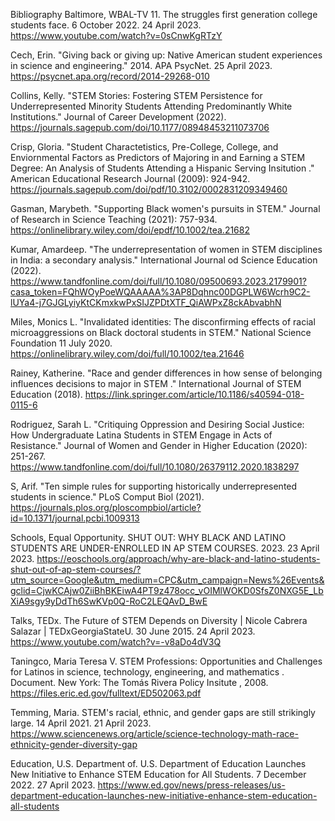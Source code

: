 Bibliography
Baltimore, WBAL-TV 11. The struggles first generation college students face. 6 October 2022. 24 April 2023. https://www.youtube.com/watch?v=0sCnwKgRTzY

Cech, Erin. "Giving back or giving up: Native American student experiences in science and engineering." 2014. APA PsycNet. 25 April 2023. https://psycnet.apa.org/record/2014-29268-010 

Collins, Kelly. "STEM Stories: Fostering STEM Persistence for Underrepresented Minority Students Attending Predominantly White Institutions." Journal of Career Development (2022). https://journals.sagepub.com/doi/10.1177/08948453211073706

Crisp, Gloria. "Student Charactetistics, Pre-College, College, and Enviornmental Factors as Predictors of Majoring in and Earning a STEM Degree: An Analysis of Students Attending a Hispanic Serving Insitution ." American Educational Research Journal (2009): 924-942. https://journals.sagepub.com/doi/pdf/10.3102/0002831209349460

Gasman, Marybeth. "Supporting Black women's pursuits in STEM." Journal of Research in Science Teaching (2021): 757-934. https://onlinelibrary.wiley.com/doi/epdf/10.1002/tea.21682

Kumar, Amardeep. "The underrepresentation of women in STEM disciplines in India: a secondary analysis." International Journal od Science Education (2022). https://www.tandfonline.com/doi/full/10.1080/09500693.2023.2179901?casa_token=FQhWOyPoeWQAAAAA%3AP8Dqhnc00DGPLW6Wcrh9C2-lUYa4-j7GJGLyiyKtCKmxkwPxSIJZPDtXTF_QiAWPxZ8ckAbvabhN

Miles, Monics L. "Invalidated identities: The disconfirming effects of racial microaggressions on Black doctoral students in STEM." National Science Foundation 11 July 2020. https://onlinelibrary.wiley.com/doi/full/10.1002/tea.21646

Rainey, Katherine. "Race and gender differences in how sense of belonging influences decisions to major in STEM ." International Journal of STEM Education (2018).  https://link.springer.com/article/10.1186/s40594-018-0115-6


Rodriguez, Sarah L. "Critiquing Oppression and Desiring Social Justice: How Undergraduate Latina Students in STEM Engage in Acts of Resistance." Journal of Women and Gender in Higher Education (2020): 251-267.
https://www.tandfonline.com/doi/full/10.1080/26379112.2020.1838297

S, Arif. "Ten simple rules for supporting historically underrepresented students in science." PLoS Comput Biol (2021). https://journals.plos.org/ploscompbiol/article?id=10.1371/journal.pcbi.1009313


Schools, Equal Opportunity. SHUT OUT: WHY BLACK AND LATINO STUDENTS ARE UNDER-ENROLLED IN AP STEM COURSES. 2023. 23 April 2023. https://eoschools.org/approach/why-are-black-and-latino-students-shut-out-of-ap-stem-courses/?utm_source=Google&utm_medium=CPC&utm_campaign=News%26Events&gclid=CjwKCAjw0ZiiBhBKEiwA4PT9z478occ_vOIMlWOKD0SfsZ0NXG5E_LbXiA9sgy9yDdTh6SwKVp0Q-RoC2LEQAvD_BwE

Talks, TEDx. The Future of STEM Depends on Diversity | Nicole Cabrera Salazar | TEDxGeorgiaStateU. 30 June 2015. 24 April 2023.  https://www.youtube.com/watch?v=-v8aDo4dV3Q


Taningco, Maria Teresa V. STEM Professions: Opportunities and Challenges for Latinos in science, technology, engineering, and mathematics . Document. New York: The Tomás Rivera Policy Insitute , 2008. https://files.eric.ed.gov/fulltext/ED502063.pdf

Temming, Maria. STEM's racial, ethnic, and gender gaps are still strikingly large. 14 April 2021. 21 April 2023. https://www.sciencenews.org/article/science-technology-math-race-ethnicity-gender-diversity-gap

Education, U.S. Department of. U.S. Department of Education Launches New Initiative to Enhance STEM Education for All Students. 7 December 2022. 27 April 2023. https://www.ed.gov/news/press-releases/us-department-education-launches-new-initiative-enhance-stem-education-all-students


